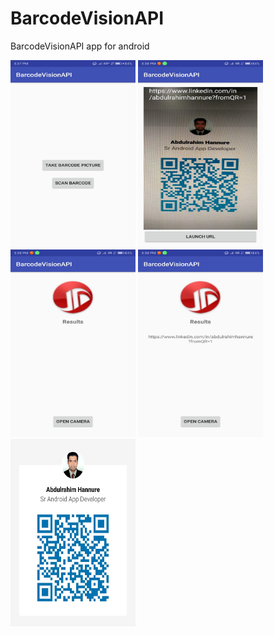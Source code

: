# BarcodeVisionAPI
BarcodeVisionAPI app for android
<!--- ![](screenshots/1.jpeg) -->

<img src="screenshots/1.jpeg" width="200" height="300">
<img src="screenshots/2.jpeg" width="200" height="300">
<img src="screenshots/3.jpeg" width="200" height="300">
<img src="screenshots/4.jpeg" width="200" height="300">
<img src="screenshots/5.jpeg" width="200" height="300">
